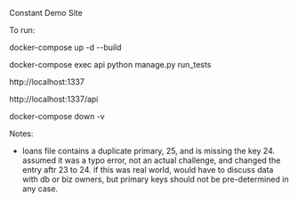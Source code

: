 Constant Demo Site

To run:

docker-compose up -d --build

docker-compose exec api python manage.py run_tests

http://localhost:1337

http://localhost:1337/api

docker-compose down -v


Notes:

- loans file contains a duplicate primary, 25, and is missing the key 24.  assumed it was a typo error, not an actual challenge, and changed the entry aftr 23 to 24.  if this was real world, would have to discuss data with db or biz owners, but primary keys should not be pre-determined in any case.


